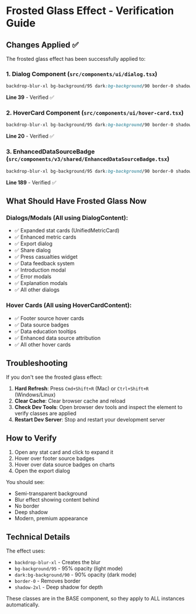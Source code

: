# Frosted Glass Effect - Verification Guide

## Changes Applied ✅

The frosted glass effect has been successfully applied to:

### 1. Dialog Component (`src/components/ui/dialog.tsx`)
```css
backdrop-blur-xl bg-background/95 dark:bg-background/90 border-0 shadow-2xl
```
**Line 39** - Verified ✅

### 2. HoverCard Component (`src/components/ui/hover-card.tsx`)
```css
backdrop-blur-xl bg-background/95 dark:bg-background/90 border-0 shadow-2xl
```
**Line 20** - Verified ✅

### 3. EnhancedDataSourceBadge (`src/components/v3/shared/EnhancedDataSourceBadge.tsx`)
```css
backdrop-blur-xl bg-background/95 dark:bg-background/90 border-0 shadow-2xl
```
**Line 189** - Verified ✅

## What Should Have Frosted Glass Now

### Dialogs/Modals (All using DialogContent):
- ✅ Expanded stat cards (UnifiedMetricCard)
- ✅ Enhanced metric cards
- ✅ Export dialog
- ✅ Share dialog
- ✅ Press casualties widget
- ✅ Data feedback system
- ✅ Introduction modal
- ✅ Error modals
- ✅ Explanation modals
- ✅ All other dialogs

### Hover Cards (All using HoverCardContent):
- ✅ Footer source hover cards
- ✅ Data source badges
- ✅ Data education tooltips
- ✅ Enhanced data source attribution
- ✅ All other hover cards

## Troubleshooting

If you don't see the frosted glass effect:

1. **Hard Refresh**: Press `Cmd+Shift+R` (Mac) or `Ctrl+Shift+R` (Windows/Linux)
2. **Clear Cache**: Clear browser cache and reload
3. **Check Dev Tools**: Open browser dev tools and inspect the element to verify classes are applied
4. **Restart Dev Server**: Stop and restart your development server

## How to Verify

1. Open any stat card and click to expand it
2. Hover over footer source badges
3. Hover over data source badges on charts
4. Open the export dialog

You should see:
- Semi-transparent background
- Blur effect showing content behind
- No border
- Deep shadow
- Modern, premium appearance

## Technical Details

The effect uses:
- `backdrop-blur-xl` - Creates the blur
- `bg-background/95` - 95% opacity (light mode)
- `dark:bg-background/90` - 90% opacity (dark mode)
- `border-0` - Removes border
- `shadow-2xl` - Deep shadow for depth

These classes are in the BASE component, so they apply to ALL instances automatically.
